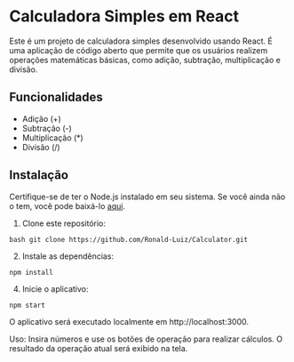 # Calculadora Simples em React

Este é um projeto de calculadora simples desenvolvido usando React. É uma aplicação de código aberto que permite que os usuários realizem operações matemáticas básicas, como adição, subtração, multiplicação e divisão.

## Funcionalidades

- Adição (+)
- Subtração (-)
- Multiplicação (*)
- Divisão (/)

## Instalação

Certifique-se de ter o Node.js instalado em seu sistema. Se você ainda não o tem, você pode baixá-lo [aqui](https://nodejs.org/).

1. Clone este repositório:

```
bash git clone https://github.com/Ronald-Luiz/Calculator.git
```

2. Instale as dependências:
   
```npm install```

4. Inicie o aplicativo:
   
```npm start```

O aplicativo será executado localmente em http://localhost:3000.

Uso: 
Insira números e use os botões de operação para realizar cálculos.
O resultado da operação atual será exibido na tela.

